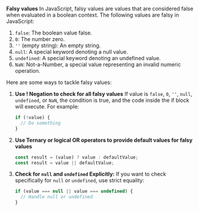 **Falsy values**
In JavaScript, falsy values are values that are considered false when evaluated in a boolean context. The following values are falsy in JavaScript:

1. `false`: The boolean value false.
2. `0`: The number zero.
3. `''` (empty string): An empty string.
4. `null`: A special keyword denoting a null value.
5. `undefined`: A special keyword denoting an undefined value.
6. `NaN`: Not-a-Number, a special value representing an invalid numeric operation.

Here are some ways to tackle falsy values:

1. **Use ! Negation to check for all falsy values**
If value is `false`, `0`, `''`, `null`, `undefined`, or `NaN`, the condition is true, and the code inside the if block will execute. For example:
   ```javascript
   if (!value) {
     // Do something
   }
   ```

2. **Use Ternary or logical OR operators to provide default values for falsy values**

   ```javascript
   const result = (value) ? value : defaultValue;
   const result = value || defaultValue;
   ```

3. **Check for `null` and `undefined` Explicitly:**
   If you want to check specifically for `null` or `undefined`, use strict equality:
   ```javascript
   if (value === null || value === undefined) {
     // Handle null or undefined
   }
   ```
